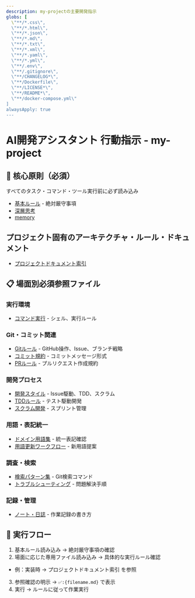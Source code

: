 ```yaml
---
description: my-projectの主要開発指示
globs: [
  \"**/*.css\",
  \"**/*.html\",
  \"**/*.json\",
  \"**/*.md\",
  \"**/*.txt\",
  \"**/*.xml\",
  \"**/*.yaml\",
  \"**/*.yml\",
  \"**/.env\",
  \"**/.gitignore\",
  \"**/CHANGELOG*\",
  \"**/Dockerfile\",
  \"**/LICENSE*\",
  \"**/README*\",
  \"**/docker-compose.yml\"
]
alwaysApply: true
---
```


# AI開発アシスタント 行動指示 - my-project

## 🚨 核心原則（必須）

すべてのタスク・コマンド・ツール実行前に必ず読み込み

- [基本ルール](./instructions/base.md) - 絶対厳守事項
- [深層思考](./instructions/deep-think.md)
- [memory](./instructions/memory.md)



## プロジェクト固有のアーキテクチャ・ルール・ドキュメント

- [プロジェクトドキュメント索引](./docs/README.md)

## 📋 場面別必須参照ファイル

### 実行環境

- [コマンド実行](./instructions/command.md) - シェル、実行ルール

### Git・コミット関連

- [Gitルール](./instructions/git.md) - GitHub操作、Issue、ブランチ戦略
- [コミット規約](./instructions/commit-rules.md) - コミットメッセージ形式
- [PRルール](./instructions/pr-rules.md) - プルリクエスト作成規約

### 開発プロセス

- [開発スタイル](./instructions/develop.md) - Issue駆動、TDD、スクラム
- [TDDルール](./instructions/KentBeck-tdd-rules.md) - テスト駆動開発
- [スクラム開発](./instructions/scrum.md) - スプリント管理

### 用語・表記統一

- [ドメイン用語集](./instructions/domain-terms.md) - 統一表記確認
- [用語更新ワークフロー](./instructions/domain-term-workflow.md) - 新用語提案

### 調査・検索

- [検索パターン集](./instructions/search-patterns.md) - Git検索コマンド
- [トラブルシューティング](./instructions/troubleshooting.md) - 問題解決手順

### 記録・管理

- [ノート・日誌](./instructions/note.md) - 作業記録の書き方



## 🔄 実行フロー

1. 基本ルール読み込み → 絶対厳守事項の確認
2. 場面に応じた専用ファイル読み込み → 具体的な実行ルール確認

- 例：実装時 → プロジェクトドキュメント索引 を参照

3. 参照確認の明示 → `✅️:{filename.md}` で表示
4. 実行 → ルールに従って作業実行